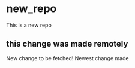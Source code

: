 # new_repo
This is a new repo

## this change was made remotely
New change to be fetched!
Newest change made
